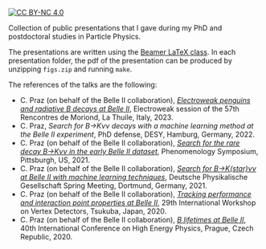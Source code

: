 [![CC BY-NC 4.0][cc-by-nc-shield]][cc-by-nc]

Collection of public presentations that I gave during my PhD and postdoctoral studies in Particle Physics.

The presentations are written using the [Beamer LaTeX class](https://en.wikipedia.org/wiki/Beamer_(LaTeX)). In each presentation folder, the pdf of the presentation can be produced by unzipping `figs.zip` and running `make`.

The references of the talks are the following:
* C. Praz (on behalf of the Belle II collaboration), [*Electroweak penguins and radiative B decays at Belle II*](https://indico.in2p3.fr/event/29681/contributions/122493/), Electroweak session of the 57th Rencontres de Moriond, La Thuile, Italy, 2023.
* C. Praz, *Search for B→Kνν decays with a machine learning method at the Belle II experiment*, PhD defense, DESY, Hamburg, Germany, 2022.
* C. Praz (on behalf of the Belle II collaboration), [*Search for the rare decay B→Kνν in the early Belle II dataset*](https://indico.cern.ch/event/982783/contributions/4365605/), Phenomenology Symposium, Pittsburgh, US, 2021.
* C. Praz (on behalf of the Belle II collaboration), [*Search for B→K(star)νν at Belle II with machine learning techniques*](https://www.dpg-verhandlungen.de/year/2021/conference/dortmund/part/t/session/78/contribution/6), Deutsche Physikalische Gesellschaft Spring Meeting, Dortmund, Germany, 2021.
* C. Praz (on behalf of the Belle II collaboration), [*Tracking performance and interaction point properties at Belle II*](https://indico.cern.ch/event/895924/contributions/4018211/), 29th International Workshop on Vertex Detectors, Tsukuba, Japan, 2020.
* C. Praz (on behalf of the Belle II collaboration), [*B lifetimes at Belle II*](https://indico.cern.ch/event/868940/contributions/3813757/), 40th International Conference on High Energy Physics, Prague, Czech Republic, 2020.

[cc-by-nc-shield]: https://img.shields.io/badge/License-CC%20BY--NC%204.0-lightgrey.svg
[cc-by-nc]: https://creativecommons.org/licenses/by-nc/4.0/

[//]: # ([![CC BY-NC 4.0][cc-by-nc-image]][cc-by-nc])
[//]: # ([cc-by-nc-image]: https://i.creativecommons.org/l/by-nc/4.0/88x31.png)

